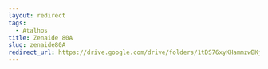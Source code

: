 ```yaml
---
layout: redirect
tags:
  - Atalhos
title: Zenaide 80A
slug: zenaide80A
redirect_url: https://drive.google.com/drive/folders/1tDS76xyKHammzwBKjDcbU71CZJzSnx3c?usp=drive_link
---
```


